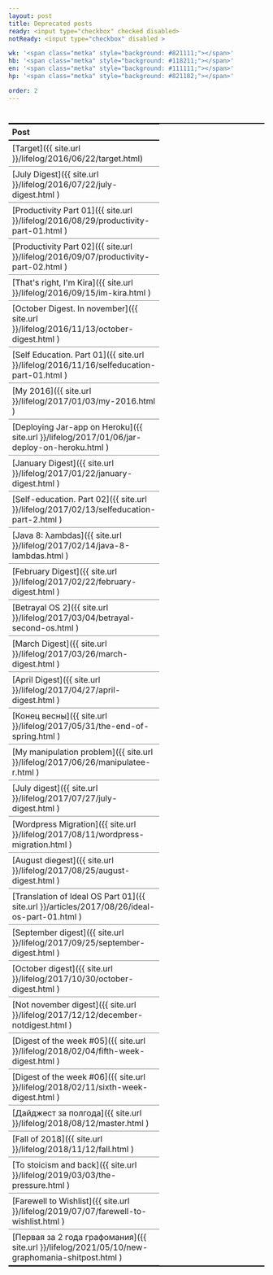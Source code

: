 ```yaml
---
layout: post
title: Deprecated posts
ready: <input type="checkbox" checked disabled>
notReady: <input type="checkbox" disabled >

wk: '<span class="metka" style="background: #821111;"></span>'
hb: '<span class="metka" style="background: #118211;"></span>'
en: '<span class="metka" style="background: #111111;"></span>'
hp: '<span class="metka" style="background: #821182;"></span>'

order: 2
---
```



| Post                                                                                                                                              | 
|:--------------------------------------------------------------------------------------------------------------------------------------------------|
| [Target]({{ site.url }}/lifelog/2016/06/22/target.html)                                                                                           | 
| [July Digest]({{ site.url }}/lifelog/2016/07/22/july-digest.html )                                                                                | 
| [Productivity Part 01]({{ site.url }}/lifelog/2016/08/29/productivity-part-01.html )                                                              | 
| [Productivity Part 02]({{ site.url }}/lifelog/2016/09/07/productivity-part-02.html )                                                              | 
| [That's right, I'm Kira]({{ site.url }}/lifelog/2016/09/15/im-kira.html )                                                                         | 
| [October Digest. In november]({{ site.url }}/lifelog/2016/11/13/october-digest.html )                                                             | 
| [Self Education. Part 01]({{ site.url }}/lifelog/2016/11/16/selfeducation-part-01.html )                                                          | 
| [My 2016]({{ site.url }}/lifelog/2017/01/03/my-2016.html )                                                                                        | 
| [Deploying Jar-app on Heroku]({{ site.url }}/lifelog/2017/01/06/jar-deploy-on-heroku.html )                                                       | 
| [January Digest]({{ site.url }}/lifelog/2017/01/22/january-digest.html )                                                                          | 
| [Self-education. Part 02]({{ site.url }}/lifelog/2017/02/13/selfeducation-part-2.html )                                                           | 
| [Java 8: λambdas]({{ site.url }}/lifelog/2017/02/14/java-8-lambdas.html )                                                                         | 
| [February Digest]({{ site.url }}/lifelog/2017/02/22/february-digest.html )                                                                        | 
| [Betrayal OS 2]({{ site.url }}/lifelog/2017/03/04/betrayal-second-os.html )                                                                       | 
| [March Digest]({{ site.url }}/lifelog/2017/03/26/march-digest.html )                                                                              | 
| [April Digest]({{ site.url }}/lifelog/2017/04/27/april-digest.html )                                                                              | 
| [Конец весны]({{ site.url }}/lifelog/2017/05/31/the-end-of-spring.html )                                                                          | 
| [My manipulation problem]({{ site.url }}/lifelog/2017/06/26/manipulatee-r.html )                                                                  | 
| [July digest]({{ site.url }}/lifelog/2017/07/27/july-digest.html )                                                                                | 
| [Wordpress Migration]({{ site.url }}/lifelog/2017/08/11/wordpress-migration.html )                                                                | 
| [August diegest]({{ site.url }}/lifelog/2017/08/25/august-digest.html )                                                                           | 
| [Translation of Ideal OS Part 01]({{ site.url }}/articles/2017/08/26/ideal-os-part-01.html )                                                      | 
| [September digest]({{ site.url }}/lifelog/2017/09/25/september-digest.html )                                                                      | 
| [October digest]({{ site.url }}/lifelog/2017/10/30/october-digest.html )                                                                          | 
| [Not november digest]({{ site.url }}/lifelog/2017/12/12/december-notdigest.html )                                                                 | 
| [Digest of the week #05]({{ site.url }}/lifelog/2018/02/04/fifth-week-digest.html )                                                               | 
| [Digest of the week #06]({{ site.url }}/lifelog/2018/02/11/sixth-week-digest.html )                                                               | 
| [Дайджест за полгода]({{ site.url }}/lifelog/2018/08/12/master.html )                                                                             | 
| [Fall of 2018]({{ site.url }}/lifelog/2018/11/12/fall.html )                                                                                      | 
| [To stoicism and back]({{ site.url }}/lifelog/2019/03/03/the-pressure.html )                                                                      | 
| [Farewell to Wishlist]({{ site.url }}/lifelog/2019/07/07/farewell-to-wishlist.html )                                                              | 
| [Первая за 2 года графомания]({{ site.url }}/lifelog/2021/05/10/new-graphomania-shitpost.html )                                                   | 

<style>
table {
    border-collapse: collapse;
    border-spacing: 0;
    border-bottom:2px solid #000000;
    border-top:2px solid #000000;
    width: 100%;
    margin: 40px 0;
}

th {
    padding: 5px 7px;
    border-bottom: 2px solid #000000;
}

td{
    border-bottom:1px solid #828282;
    padding: 5px 7px;
}
td:nth-child(1) {
  width: 20px;
}
td:nth-child(2) {
  width: 250px;
}
td:nth-child(3) {
  color: #828282;
}
td:nth-child(4) {
  width: 120px;
}
.metka {
  width: 20px; height: 20px; display: block;
}
</style>

